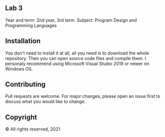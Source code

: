 ## Lab 3
Year and term: 2nd year, 3rd term.
Subject: Program Design and Programming Languages

## Installation
You don't need to install it at all, all you need is to download the whole repository. Then you can open source code files and compile them. I personaly recommend using Microsoft Visual Studio 2019 or newer on Windows OS.

## Contributing
Pull requests are welcome. For major changes, please open an issue first to discuss what you would like to change.

## Copyright
© All rights reserved, 2021

